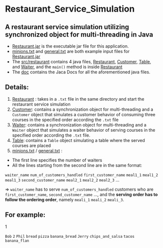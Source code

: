 # Restaurant_Service_Simulation

## A restaurant service simulation utilizing synchronized object for multi-threading in Java
* [Restaurant.jar](Restaurant.jar) is the executable jar file for this application.
* [minions.txt](minions.txt) and [general.txt](general.txt) are both example input files for [Restaurant.jar](Restaurant.jar)
* The [src/restaurant](src/restaurant) contains 4 java files, [Restaurant](src/restaurant/Restaurant.java), [Customer](src/restaurant/Customer.java), 
 [Table](src/restaurant/Table.java), and [Waiter](src/restaurant/Waiter.java), and the `main()` method is inside [Restaurant](src/restaurant/Restaurant.java)
* The [doc](doc) contains the Jaca Docs for all the aforementioned java files.

## Details:
1. [Restaurant](src/restaurant/Restaurant.java) : takes in a `.txt` file in the same directory and start the restaurant service simulation
2. [Customer](src/restaurant/Customer.java): contains a synchronization object for multi-threading and a `Customer` object that simulates a customer behavior of consuming three courses in the specified order according the  `.txt` file
3. [Waiter](src/restaurant/Waiter.java): contains a synchronization object for multi-threading and a `Waiter` object that simulates a waiter behavior of serving courses in the specified order according the  `.txt` file.
4. [Table](src/restaurant/Table.java): contains a `Table` object simulating a table where the served courses are placed
5. [minions.txt](minions.txt) / [general.txt](general.txt) : 

* The first line specifies the number of waiters
* All the lines starting from the second line are in the same format:


`waiter_name`  `num_of_customers_handled` `first_customer_name` `meal1_1` `meal1_2` `meal1_3` `second_customer_name` `meal2_1` `meal2_2` `meal2_3` ...

=> `waiter_name` has  to serve `num_of_customers_handled` customers who are `first_customer_name`, `second_customer_name` ..., and the **serving order has to follow the ordering order**, namely `meali_1` `meali_2` `meali_3`.

For example:
---
1

`Bob` `2` `Phil` `bread` `pizza` `banana_bread` `Jerry` `chips_and_salsa` `tacos` `banana_flan` 
